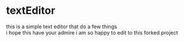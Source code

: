 # textEditor
this is a simple text editor that do a few things  
i hope this have your admire
i am so happy to edit to this forked project
